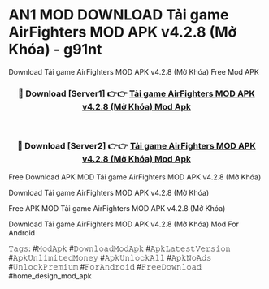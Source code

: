 # AN1 MOD DOWNLOAD Tải game AirFighters MOD APK v4.2.8 (Mở Khóa) - g91nt
Download Tải game AirFighters MOD APK v4.2.8 (Mở Khóa) Free Mod APK

<div align="center">
<h3>🔴 Download [Server1] 👉👉 <a href="https://apk-comot.site?title=Tải_game_AirFighters_MOD_APK_v4.2.8_(Mở_Khóa)">Tải game AirFighters MOD APK v4.2.8 (Mở Khóa) Mod Apk</a></h3><br>

<h3>🔴 Download [Server2] 👉👉 <a href="https://apk-comot.site?title=Tải_game_AirFighters_MOD_APK_v4.2.8_(Mở_Khóa)">Tải game AirFighters MOD APK v4.2.8 (Mở Khóa) Mod Apk</a></h3>
</div>


Free Download APK MOD Tải game AirFighters MOD APK v4.2.8 (Mở Khóa)

Download Tải game AirFighters MOD APK v4.2.8 (Mở Khóa) 

Free APK MOD Tải game AirFighters MOD APK v4.2.8 (Mở Khóa) 

Download Tải game AirFighters MOD APK v4.2.8 (Mở Khóa) Mod For Android

𝚃𝚊𝚐𝚜: #𝙼𝚘𝚍𝙰𝚙𝚔 #𝙳𝚘𝚠𝚗𝚕𝚘𝚊𝚍𝙼𝚘𝚍𝙰𝚙𝚔 #𝙰𝚙𝚔𝙻𝚊𝚝𝚎𝚜𝚝𝚅𝚎𝚛𝚜𝚒𝚘𝚗 #𝙰𝚙𝚔𝚄𝚗𝚕𝚒𝚖𝚒𝚝𝚎𝚍𝙼𝚘𝚗𝚎𝚢 #𝙰𝚙𝚔𝚄𝚗𝚕𝚘𝚌𝚔𝙰𝚕𝚕 #𝙰𝚙𝚔𝙽𝚘𝙰𝚍𝚜 #𝚄𝚗𝚕𝚘𝚌𝚔𝙿𝚛𝚎𝚖𝚒𝚞𝚖 #𝙵𝚘𝚛𝙰𝚗𝚍𝚛𝚘𝚒𝚍 #𝙵𝚛𝚎𝚎𝙳𝚘𝚠𝚗𝚕𝚘𝚊𝚍 #home_design_mod_apk